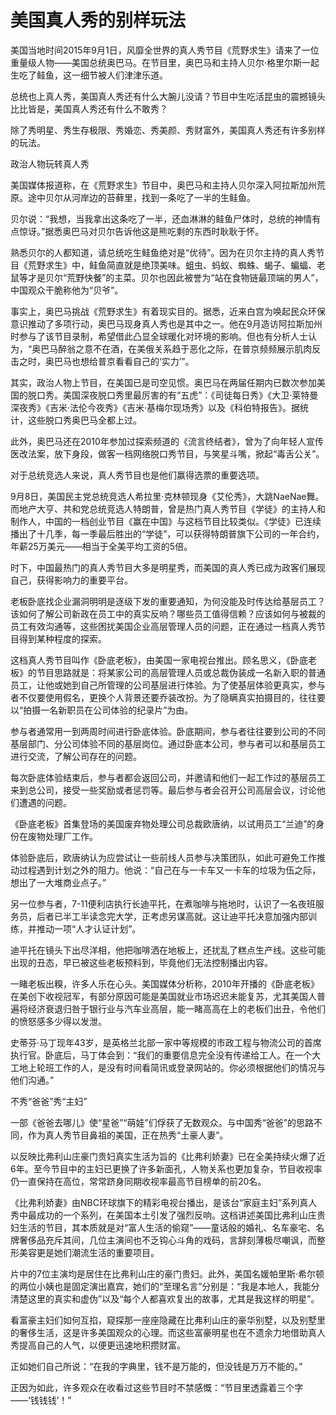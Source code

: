 # 美国真人秀的别样玩法

美国当地时间2015年9月1日，风靡全世界的真人秀节目《荒野求生》请来了一位重量级人物——美国总统奥巴马。在节目里，奥巴马和主持人贝尔·格里尔斯一起生吃了鲑鱼，这一细节被人们津津乐道。 

总统也上真人秀，美国真人秀还有什么大腕儿没请？节目中生吃活昆虫的震撼镜头比比皆是，美国真人秀还有什么不敢秀？ 

除了秀明星、秀生存极限、秀婚恋、秀美颜、秀财富外，美国真人秀还有许多别样的玩法。 

政治人物玩转真人秀 

美国媒体报道称，在《荒野求生》节目中，奥巴马和主持人贝尔深入阿拉斯加州荒原。途中贝尔从河岸边的苔藓里，找到一条吃了一半的生鲑鱼。 

贝尔说：“我想，当我拿出这条吃了一半，还血淋淋的鲑鱼尸体时，总统的神情有点惊讶。”据悉奥巴马对贝尔告诉他这是熊吃剩的东西时耿耿于怀。 

熟悉贝尔的人都知道，请总统吃生鲑鱼绝对是“优待”。因为在贝尔主持的真人秀节目《荒野求生》中，鲑鱼简直就是绝顶美味。蛆虫、蚂蚁、蜘蛛、蝎子、蝙蝠、老鼠等才是贝尔“荒野快餐”的主菜。贝尔也因此被誉为“站在食物链最顶端的男人”，中国观众干脆称他为“贝爷”。 

事实上，奥巴马挑战《荒野求生》有着现实目的。据悉，近来白宫为唤起民众环保意识推动了多项行动，奥巴马现身真人秀也是其中之一。他在9月造访阿拉斯加州时参与了该节目录制，希望借此凸显全球暖化对环境的影响。但也有分析人士认为，“奥巴马醉翁之意不在酒，在美俄关系趋于恶化之际，在普京频频展示肌肉反击之时，奥巴马也想给普京看看自己的‘实力’”。 

其实，政治人物上节目，在美国已是司空见惯。奥巴马在两届任期内已数次参加美国的脱口秀。美国深夜脱口秀里最厉害的有“五虎”：《司徒每日秀》《大卫·莱特曼深夜秀》《吉米·法伦今夜秀》《吉米·基梅尔现场秀》以及《科伯特报告》。据统计，这些脱口秀奥巴马全都上过。 

此外，奥巴马还在2010年参加过探索频道的《流言终结者》，曾为了向年轻人宣传医改法案，放下身段，做客一档网络脱口秀节目，与笑星斗嘴，掀起“毒舌公关”。 

对于总统竞选人来说，真人秀节目也是他们赢得选票的重要选项。 

9月8日，美国民主党总统竞选人希拉里·克林顿现身《艾伦秀》，大跳NaeNae舞。而地产大亨、共和党总统竞选人特朗普，曾是热门真人秀节目《学徒》的主持人和制作人，中国的一档创业节目《赢在中国》与这档节目比较类似。《学徒》已连续播出了十几季，每一季最后胜出的“学徒”，可以获得特朗普旗下公司的一年合约，年薪25万美元——相当于全美平均工资的5倍。 

时下，中国最热门的真人秀节目大多是明星秀，而美国的真人秀已成为政客们展现自己，获得影响力的重要平台。 

老板卧底找企业漏洞明明是逐级下发的重要通知，为何没能及时传达给基层员工？该如何了解公司新政在员工中的真实反响？哪些员工值得信赖？应该如何与被裁的员工有效沟通等，这些困扰美国企业高层管理人员的问题，正在通过一档真人秀节目得到某种程度的探索。 

这档真人秀节目叫作《卧底老板》，由美国一家电视台推出。顾名思义，《卧底老板》的节目思路就是：将某家公司的高层管理人员或总裁伪装成一名新入职的普通员工，让他或她到自己所管理的公司基层进行体验。为了使基层体验更真实，参与者不仅要使用假名，更换个人背景还要乔装改扮。为了隐瞒真实拍摄目的，往往要以“拍摄一名新职员在公司体验的纪录片”为由。 

参与者通常用一到两周时间进行卧底体验。卧底期间，参与者往往要到公司的不同基层部门、分公司体验不同的基层岗位。通过卧底本公司，参与者可以和基层员工进行交流，了解公司存在的问题。 

每次卧底体验结束后，参与者都会返回公司，并邀请和他们一起工作过的基层员工来到总公司，接受一些奖励或者惩罚等。最后参与者会召开公司高层会议，讨论他们遭遇的问题。 

《卧底老板》首集登场的美国废弃物处理公司总裁欧唐纳，以试用员工“兰迪”的身份在废物处理厂工作。 

体验卧底后，欧唐纳认为应尝试让一些前线人员参与决策团队，如此可避免工作推动过程遇到计划之外的阻力。他说：“自己在与一卡车又一卡车的垃圾为伍之际，想出了一大堆商业点子。” 

另一位参与者，7-11便利店执行长迪平托，在煮咖啡与拖地时，认识了一名夜班服务员，后者已半工半读念完大学，正考虑另谋高就。这让迪平托决意加强内部训练，并推动一项“人才认证计划”。 

迪平托在镜头下出尽洋相，他把咖啡洒在地板上，还扰乱了糕点生产线。这些可能出现的丑态，早已被这些老板预料到，毕竟他们无法控制播出内容。 

一睹老板出糗，许多人乐在心头。美国媒体分析称，2010年开播的《卧底老板》在美创下收视冠军，有部分原因可能是美国就业市场迟迟未能复苏，尤其美国人普遍将经济衰退归咎于银行业与汽车业高层，能一睹高高在上的老板们出丑，令他们的愤怒感多少得以发泄。 

史蒂芬·马丁现年43岁，是英格兰北部一家中等规模的市政工程与物流公司的首席执行官。卧底后，马丁体会到：“我们的重要信息完全没有传递给工人。在一个大工地上轮班工作的人，是没有时间看简讯或登录网站的。你必须根据他们的情况与他们沟通。” 

不秀“爸爸”秀“主妇” 

一部《爸爸去哪儿》使“星爸”“萌娃”们俘获了无数观众。与中国秀“爸爸”的思路不同，作为真人秀节目鼻祖的美国，正在热秀“土豪人妻”。 

以反映比弗利山庄豪门贵妇真实生活为旨的《比弗利娇妻》已在全美持续火爆了近6年。至今节目中的主妇已更换了许多新面孔，人物关系也更加复杂，节目收视率仍一直保持在高位，常常跻身同期收视率最高节目榜单的前20名。 

《比弗利娇妻》由NBC环球旗下的精彩电视台播出，是该台“家庭主妇”系列真人秀中最成功的一个系列，在美国本土引发了强烈反响。这档讲述美国比弗利山庄贵妇生活的节目，其本质就是对“富人生活的偷窥”——童话般的婚礼、名车豪宅、名牌奢侈品充斥其间，几位主演间也不乏钩心斗角的戏码，言辞刻薄极尽嘲讽，而整形美容更是她们潮流生活的重要项目。 

片中的7位主演均是居住在比弗利山庄的豪门贵妇。此外，美国名媛帕里斯·希尔顿的两位小姨也是固定演出嘉宾，她们的“至理名言”分别是：“我是本地人，我能分清楚这里的真实和虚伪”以及“每个人都喜欢复出的故事，尤其是我这样的明星”。 

看富豪主妇们如何互掐，窥探那一座座隐藏在比弗利山庄的豪华别墅，以及别墅里的奢侈生活，这是许多美国观众的心理。而这些富豪明星也在不遗余力地借助真人秀提高自己的人气，以便更迅速地积攒财富。 

正如她们自己所说：“在我的字典里，钱不是万能的，但没钱是万万不能的。” 

正因为如此，许多观众在收看过这些节目时不禁感慨：“节目里透露着三个字——‘钱钱钱’！”